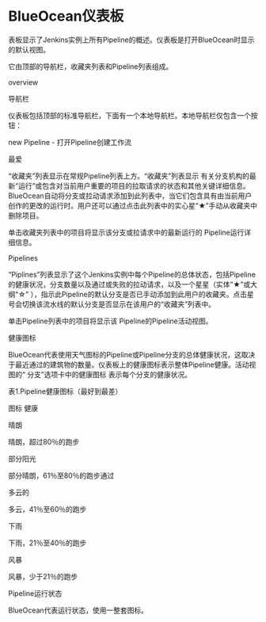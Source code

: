 # BlueOcean仪表板

表板显示了Jenkins实例上所有Pipeline的概述。仪表板是打开BlueOcean时显示的默认视图。



它由顶部的导航栏，收藏夹列表和Pipeline列表组成。



overview



导航栏

仪表板包括顶部的标准导航栏，下面有一个本地导航栏。本地导航栏仅包含一个按钮：



new Pipeline - 打开Pipeline创建工作流

最爱

“收藏夹”列表显示在常规Pipeline列表上方。“收藏夹”列表显示 有关分支机构的最新“运行”或包含对当前用户重要的项目的拉取请求的状态和其他关键详细信息。BlueOcean自动将分支或拉动请求添加到此列表中，当它们包含具有由当前用户创作的更改的运行时。用户还可以通过点击此列表中的实心星“★”手动从收藏夹中删除项目。



单击收藏夹列表中的项目将显示该分支或拉请求中的最新运行的 Pipeline运行详细信息。



Pipelines



“Piplines”列表显示了这个Jenkins实例中每个Pipeline的总体状态，包括Pipeline的健康状况，分支数量以及通过或失败的拉动请求，以及一个星星（实体“★”或大纲“☆” ），指示此Pipeline的默认分支是否已手动添加到此用户的收藏夹。点击星号会切换该流水线的默认分支是否显示在该用户的“收藏夹”列表中。



单击Pipeline列表中的项目将显示该 Pipeline的Pipeline活动视图。



健康图标

BlueOcean代表使用天气图标的Pipeline或Pipeline分支的总体健康状况，这取决于最近通过的建筑物的数量。仪表板上的健康图标表示整体Pipeline健康。活动视图的“ 分支”选项卡中的健康图标 表示每个分支的健康状况。



表1.Pipeline健康图标（最好到最差）

图标	健康

晴朗



晴朗，超过80％的跑步



部分阳光



部分晴朗，61％至80％的跑步通过



多云的



多云，41％至60％的跑步



下雨



下雨，21％至40％的跑步



风暴



风暴，少于21％的跑步



Pipeline运行状态

BlueOcean代表运行状态，使用一整套图标。



